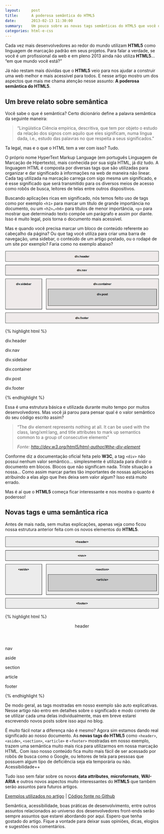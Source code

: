 ```yaml
---
layout:     post
title:      A poderosa semântica do HTML5
date:       2013-02-13 11:30:00
summary:    Um pouco sobre as novas tags semânticas do HTML5 que você deve usar já.
categories: html-e-css
---
```


Cada vez mais desenvolvedores ao redor do mundo utilizam **HTML5** como linguagem de marcação padrão em seus projetos. Para falar a verdade, se você é um profissional da web e em pleno 2013 ainda não utiliza **HTML5**… “em que mundo você está?”

Já não restam mais dúvidas que o **HTML5** veio para nos ajudar a construir uma web melhor e mais acessível para todos. E nesse artigo mostro um dos aspectos que mais me chama atenção nesse assunto: **A poderosa semântica do HTML5**.

## Um breve relato sobre semântica

Você sabe o que é semântica? Certo dicionário define a palavra semântica da seguinte maneira:

> “Lingüística Ciência empírica, descritiva, que tem por objeto o estudo da relação dos signos com aquilo que eles significam, numa língua dada, i.e., estudo das palavras no que respeita a seus significados.”

Ta legal, mas e o que o HTML tem a ver com isso? Tudo.

O próprio nome HyperText Markup Language (em português Linguagem de Marcação de Hipertexto), mais conhecida por sua sigla HTML, já diz tudo. A linguagem HTML é composta por diversas tags que são utilizadas para organizar e dar significado à informações na web de maneira não linear. Cada tag utilizada na marcação carrega com sigo mesma um significado, e é esse significado que será transmitido para os diversos meios de acesso como robôs de busca, leitores de telas entre outros dispositivos.

Buscando aplicações ricas em significado, nós temos feito uso de tags como por exemplo `<h1>` para marcar um título de grande importância no documento, ou um `<h2>…<h6>` para títulos de menor importância, `<p>` para mostrar que determinado texto compõe um parágrafo e assim por diante. Isso é muito legal, pois torna o documento mais acessível.

Mas e quando você precisa marcar um bloco de conteúdo referente ao cabeçalho da página? Ou que tag você utiliza para criar uma barra de navegação, uma sidebar, o conteúdo de um artigo postado, ou o rodapé de um site por exemplo? Faria como no exemplo abaixo?

![Exemplo 1: Estrutura com div's](/images/html-5-exemplo-01.jpg)

{% highlight html %}
<div class="header">
    <p>div.header</p>
</div>

<div class="nav">
    <p>div.nav</p>
</div>

<div class="sidebar">
    <p>div.sidebar</p>
</div>

<div class="container">
    <p>div.container</p>
    <div class="post">
        <p>div.post</p>
    </div>
</div>

<div class="footer">
    <p>div.footer</p>
</div>
{% endhighlight %}

Essa é uma estrutura básica e utilizada durante muito tempo por muitos desenvolvedores. Mas você já parou para pensar qual é o valor semântico do seu código escrito assim?

<blockquote>
    <p>“The div element represents nothing at all. It can be used with the class, lang/xml:lang, and title attributes to mark up semantics common to a group of consecutive elements”</p>
    <footer>
        <cite>Fonte: <a target="_blank" href="http://dev.w3.org/html5/html-author/#the-div-element">http://dev.w3.org/html5/html-author/#the-div-element</a></cite>
    </footer>
</blockquote>

Conforme diz a documentação oficial feita pelo **W3C**, a tag `<div>` não possui nenhum valor semântico… simplesmente é utilizada para dividir o documento em blocos. Blocos que não significam nada. Triste situação a nossa… Como assim marcar partes tão importantes de nossas aplicações atribuindo a elas algo que lhes deixa sem valor algum? Isso está muito errado.

Mas é aí que o **HTML5** começa ficar interessante e nos mostra o quanto é poderoso!

## Novas tags e uma semântica rica

Antes de mais nada, sem muitas explicações, apenas veja como ficou nossa estrutura anterior feita com os novos elementos do **HTML5**.

![Exemplo 2: Estrutura semântica com HTML5](/images/html-5-exemplo-02.jpg)

{% highlight html %}
<header>
    <p>header</p>
</header>

<nav>
    <p>nav</p>
</nav>

<aside>
    <p>aside</p>
</aside>

<section>
    <p>section</p>
    <article>
        <p>article</p>
    </article>
</section>

<footer>
    <p>footer</p>
</footer>
{% endhighlight %}

De modo geral, as tags mostradas em nosso exemplo são auto explicativas. Nesse artigo não entro em detalhes sobre o significado e modo correto de se utilizar cada uma delas individualmente, mas em breve estarei escrevendo novos posts sobre isso aqui no blog.

É muito fácil notar a diferença não é mesmo? Agora sim estamos dando real significado ao nosso documento. As **novas tags do HTML5** como `<header>`, `<aside>`, `<section>`, `<article>` e `<footer>` mostradas em nosso exemplo, trazem uma semântica muito mais rica para utilizarmos em nossa marcação HTML. Com isso nosso conteúdo fica muito mais fácil de ser acessado por robôs de busca como o Google, ou leitores de tela para pessoas que possuem algum tipo de deficiência seja ela temporária ou não. Acessibilidade++

Tudo isso sem falar sobre os novos **data attributes**, **microformats**, **WAI-ARIA** e outros novos aspectos muito interessantes do **HTML5** que também serão assuntos para futuros artigos.

<a target="_blank" href="http://labs.henriquesilverio.com/novas-tags-html5/">Exemplos utilizados no artigo</a> | <a target="_blank" href="https://github.com/HenriqueSilverio/exemplos-blog/tree/master/novas-tags-html5">Código fonte no Github</a>

Semântica, acessibilidade, boas práticas de desenvolvimento, entre outros assuntos relacionados ao universo dos desenvolvedores front-ends serão sempre assuntos que estarei abordando por aqui. Espero que tenha gostado do artigo. Fique a vontade para deixar suas opiniões, dicas, elogios e sugestões nos comentários.
